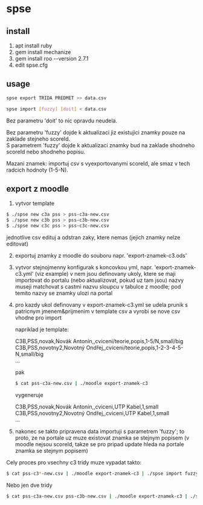 # spse

## install

1. apt install ruby
2. gem install mechanize
3. gem install roo --version 2.7.1
4. edit spse.cfg

## usage

```bash
spse export TRIDA PREDMET >> data.csv
```

```bash
spse import [fuzzy] [doit] < data.csv
```

Bez parametru 'doit' to nic opravdu neudela.

Bez parametru 'fuzzy' dojde k aktualizaci jiz existujici znamky pouze na zaklade stejneho scoreId.  
S parametrem 'fuzzy' dojde k aktualizaci znamky bud na zaklade shodneho scoreId nebo shodneho popisu.  

Mazani znamek: importuj csv s vyexportovanymi scoreId, ale smaz v tech radcich hodnoty (1-5-N).

## export z moodle

1. vytvor template

  ```bash
  $ ./spse new c3a pss > pss-c3a-new.csv
  $ ./spse new c3b pss > pss-c3b-new.csv
  $ ./spse new c3c pss > pss-c3c-new.csv
  ```

  jednotlive csv edituj a odstran zaky, ktere nemas (jejich znamky nelze editovat)

2. exportuj znamky z moodle do souboru napr. 'export-znamek-c3.ods'

3. vytvor stejnojmenny konfigurak s koncovkou yml, napr. 'export-znamek-c3.yml' (viz example)
   v nem jsou definovany ukoly, ktere se maji importovat do portalu (nebo aktualizovat, pokud uz tam jsou)
   nazvy museji matchovat s castmi nazvu sloupcu v tabulce z moodle; pod temito nazvy se znamky ulozi na portal

4. pro kazdy ukol definovany v export-znamek-c3.yml se udela prunik s patricnym jmenem&prijmenim v template csv a vyrobi se nove csv vhodne pro import

   napriklad je template:

   C3B,PSS,novak,Novák Antonín,,cviceni/teorie,popis,1-5/N,small/big  
   C3B,PSS,novotny2,Novotný Ondřej,,cviceni/teorie,popis,1-2-3-4-5-N,small/big  
   ...

   pak

   ```bash
   $ cat pss-c3a-new.csv | ./moodle export-znamek-c3
   ```

   vygeneruje

   C3B,PSS,novak,Novák Antonín,,cviceni,UTP Kabel,1,small  
   C3B,PSS,novotny2,Novotný Ondřej,,cviceni,UTP Kabel,1,small  
   ...

5. nakonec se takto pripravena data importuji s parametrem 'fuzzy'; to proto, ze na portale uz muze existovat znamka se stejnym popisem
   (v moodle nejsou scoreId, takze se pro pripad update hleda na portale znamka se stejnym popisem)


Cely proces pro vsechny c3 tridy muze vypadat takto:

  ```bash
  $ cat pss-c3*-new.csv | ./moodle export-znamek-c3 | ./spse import fuzzy doit
  ```

Nebo jen dve tridy

  ```bash
  $ cat pss-c3a-new.csv pss-c3b-new.csv | ./moodle export-znamek-c3 | ./spse import fuzzy doit
  ```


